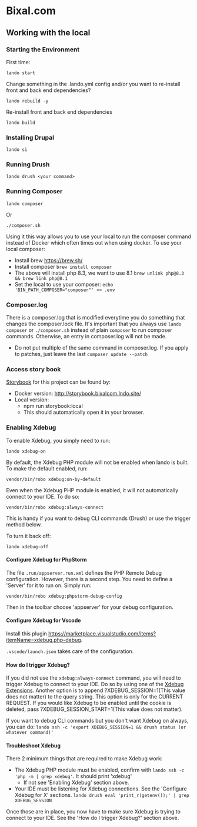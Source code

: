 # Bixal.com

## Working with the local

### Starting the Environment

First time:
```
lando start
```

Change something in the .lando.yml config and/or you want to re-install front and back end dependencies?
```
lando rebuild -y
```

Re-install front and back end dependencies
```
lando build
```

### Installing Drupal

```
lando si
```

### Running Drush

```
lando drush <your command>
```

### Running Composer

```
lando composer
```

Or

```
./composer.sh
```

Using it this way allows you to use your local to run the composer command instead of Docker which often times out when using docker. To use your local composer:

 * Install brew https://brew.sh/
 * Install composer `brew install composer`
 * The above will install php 8.3, we want to use 8.1 `brew unlink php@8.3 && brew link php@8.1`
 * Set the local to use your composer: `echo 'BIN_PATH_COMPOSER="composer"' >> .env`

### Composer.log

There is a composer.log that is modified everytime you do something that changes the composer.lock file.
It's important that you always use `lando composer` or `./composer.sh` instead of plain `composer` to run composer commands. Otherwise, an entry in composer.log will not be made.

 * Do not put multiple of the same command in composer.log. If you apply to patches, just leave the last `composer update --patch`

### Access story book

[Storybook](https://storybook.js.org/) for this project can be found by:
 * Docker version: http://storybook.bixalcom.lndo.site/
 * Local version:
   * npm run storybook:local
   * This should automatically open it in your browser.

### Enabling Xdebug

To enable Xdebug, you simply need to run:
```
lando xdebug-on
```

By default, the Xdebug PHP module will not be enabled when lando is built. To make the default enabled, run:

```
vendor/bin/robo xdebug:on-by-default
```

Even when the Xdebug PHP module is enabled, it will not automatically connect to your IDE. To do so:

```
vendor/bin/robo xdebug:always-connect
```

This is handy if you want to debug CLI commands (Drush) or use the trigger method below.

To turn it back off:
```
lando xdebug-off
```

#### Configure Xdebug for PhpStorm

The file `.run/appserver.run.xml` defines the PHP Remote Debug configuration. However, there is a second step. You need to define a 'Server' for it to run on. Simply run:

```
vendor/bin/robo xdebug:phpstorm-debug-config
```
Then in the toolbar choose 'appserver' for your debug configuration.

#### Configure Xdebug for Vscode

Install this plugin https://marketplace.visualstudio.com/items?itemName=xdebug.php-debug.

`.vscode/launch.json` takes care of the configuration.

#### How do I trigger Xdebug?

If you did not use the `xdebug:always-connect` command, you will need to trigger Xdebug to connect to your IDE. Do so by using one of the [Xdebug Extensions](https://xdebug.org/docs/step_debug#browser-extensions). Another option is to append ?XDEBUG_SESSION=1(This value does not matter) to the query string. This option is only for the CURRENT REQUEST. If you would like Xdebug to be enabled until the cookie is deleted, pass ?XDEBUG_SESSION_START=1(This value does not matter).

If you want to debug CLI commands but you don't want Xdebug on always, you can do:
`lando ssh -c 'export XDEBUG_SESSION=1 && drush status (or whatever command)'`

#### Troubleshoot Xdebug

There 2 minimum things that are required to make Xdebug work:
* The Xdebug PHP module must be enabled, confirm with `lando ssh -c 'php -m | grep xdebug'`. It should print 'xdebug'
   * If not see 'Enabling Xdebug' section above.
* Your IDE must be listening for Xdebug connections. See the 'Configure Xdebug for X' sections. `lando drush eval 'print_r(getenv());' | grep XDEBUG_SESSION`

Once those are in place, you now have to make sure Xdebug is trying to connect to your IDE. See the 'How do I trigger Xdebug?' section above.
